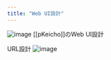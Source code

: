 ```yaml
---
title: "Web UI設計"
---
```


![image](https://gyazo.com/dd742a66f99fc2c799bc4624bb19b93c/thumb/1000)
[[pKeicho]]のWeb UI設計

URL設計
![image](https://gyazo.com/dd49e96b91eeef0a85d88e6e51722dfd/thumb/1000)

